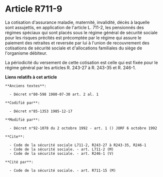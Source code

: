 # Article R711-9

La cotisation d'assurance maladie, maternité, invalidité, décès à laquelle sont assujettis, en application de l'article L.
711-2, les pensionnés des régimes spéciaux qui sont placés sous le régime général de sécurité sociale pour les risques
précités est précomptée par le régime qui assure le paiement des retraites et reversée par lui à l'union de recouvrement des
cotisations de sécurité sociale et d'allocations familiales du siège de l'organisme débiteur.

La périodicité du versement de cette cotisation est celle qui est fixée pour le régime général par les articles R. 243-27 à
R. 243-35 et R. 246-1.

**Liens relatifs à cet article**

	**Anciens textes**:

	  - Décret n°80-598 1980-07-30 art. 2 al. 1

	**Codifié par**:

	  - Décret n°85-1353 1985-12-17

	**Modifié par**:

	  - Décret n°92-1078 du 2 octobre 1992 - art. 1 () JORF 6 octobre 1992

	**Cite**:

	  - Code de la sécurité sociale L711-2, R243-27 à R243-35, R246-1
	  - Code de la sécurité sociale. - art. L711-2 (M)
	  - Code de la sécurité sociale. - art. R246-1 (V)

	**Cité par**:

	  - Code de la sécurité sociale. - art. R711-15 (M)
